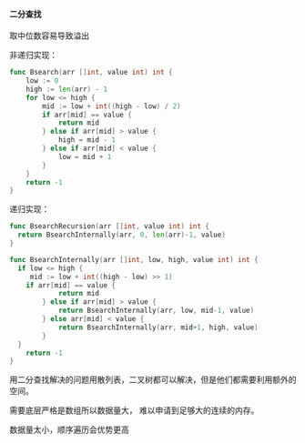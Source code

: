 #### 二分查找

取中位数容易导致溢出

非递归实现：

```go
func Bsearch(arr []int, value int) int {
	low := 0
	high := len(arr) - 1
	for low <= high {
		mid := low + int((high - low) / 2)
		if arr[mid] == value {
			return mid
		} else if arr[mid] > value {
			high = mid - 1
		} else if arr[mid] < value {
			low = mid + 1
		}
	}
	return -1
}
```

递归实现：

```go
func BsearchRecursion(arr []int, value int) int {
  return BsearchInternally(arr, 0, len(arr)-1, value)
}

func BsearchInternally(arr []int, low, high, value int) int {
  if low <= high {
     mid := low + int((high - low) >> 1)
  	if arr[mid] == value {
			return mid
		} else if arr[mid] > value {
			return BsearchInternally(arr, low, mid-1, value)
		} else arr[mid] < value {
			return BsearchInternally(arr, mid+1, high, value)
		}
  }
	return -1
}
```

用二分查找解决的问题用散列表，二叉树都可以解决，但是他们都需要利用额外的空间。

需要底层严格是数组所以数据量大， 难以申请到足够大的连续的内存。

数据量太小，顺序遍历会优势更高